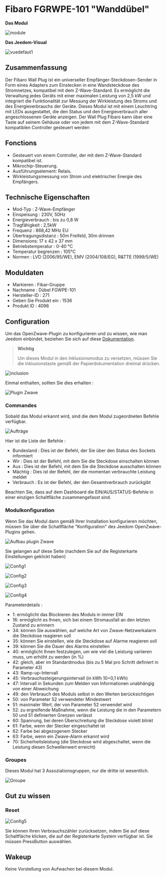 # Fibaro FGRWPE-101 "Wanddübel"

**Das Modul**

![module](images/fibaro.fgwpe101/module.jpg)

**Das Jeedom-Visual**

![vuedefaut1](images/fibaro.fgwpe101/vuedefaut1.jpg)

## Zusammenfassung

Der Fibaro Wall Plug ist ein universeller Empfänger-Steckdosen-Sender in Form eines Adapters zum Einstecken in eine Wandsteckdose des Stromnetzes, kompatibel mit dem Z-Wave-Standard. Es ermöglicht die Verwaltung jedes Geräts mit einer maximalen Leistung von 2,5 kW und integriert die Funktionalität zur Messung der Wirkleistung des Stroms und des Energieverbrauchs der Geräte. Dieses Modul ist mit einem Leuchtring mit LEDs ausgestattet, die den Status und den Energieverbrauch aller angeschlossenen Geräte anzeigen. Der Wall Plug Fibaro kann über eine Taste auf seinem Gehäuse oder von jedem mit dem Z-Wave-Standard kompatiblen Controller gesteuert werden

## Fonctions

-   Gesteuert von einem Controller, der mit dem Z-Wave-Standard kompatibel ist.
-   Mikrochip-Steuerung.
-   Ausführungselement: Relais.
-   Wirkleistungsmessung von Strom und elektrischer Energie des Empfängers.

## Technische Eigenschaften

-   Mod-Typ : Z-Wave-Empfänger
-   Einspeisung : 230V, 50Hz
-   Energieverbrauch : bis zu 0,8 W
-   Tragfähigkeit : 2,5kW
-   Frequenz : 868,42 MHz EU
-   Übertragungsdistanz : 50m Freifeld, 30m drinnen
-   Dimensions: 17 x 42 x 37 mm
-   Betriebstemperatur : 0-40 °C
-   Temperatur begrenzen : 105°C
-   Normen : LVD (2006/95/WE), EMV (2004/108/EG), R&TTE (1999/5/WE)

## Moduldaten

-   Markieren : Fibar-Gruppe
-   Nachname : Dübel FGWPE-101
-   Hersteller-ID : 271
-   Geben Sie Produkt ein : 1536
-   Produkt ID : 4096

## Configuration

Um das OpenZwave-Plugin zu konfigurieren und zu wissen, wie man Jeedom einbindet, beziehen Sie sich auf diese [Dokumentation](https://doc.jeedom.com/de_DE/plugins/automation%20protocol/openzwave/).

> **Wichtig**
>
> Um dieses Modul in den Inklusionsmodus zu versetzen, müssen Sie die Inklusionstaste gemäß der Papierdokumentation dreimal drücken.

![inclusion](images/fibaro.fgwpe101/inclusion.jpg)

Einmal enthalten, sollten Sie dies erhalten :

![Plugin Zwave](images/fibaro.fgwpe101/information.jpg)

### Commandes

Sobald das Modul erkannt wird, sind die dem Modul zugeordneten Befehle verfügbar.

![Aufträge](images/fibaro.fgwpe101/commandes.jpg)

Hier ist die Liste der Befehle :

-   Bundesland : Dies ist der Befehl, der Sie über den Status des Sockets informiert
-   Wir : Dies ist der Befehl, mit dem Sie die Steckdose einschalten können
-   Aus : Dies ist der Befehl, mit dem Sie die Steckdose ausschalten können
-   Mächtig : Dies ist der Befehl, der die momentan verbrauchte Leistung meldet
-   Verbrauch : Es ist der Befehl, der den Gesamtverbrauch zurückgibt

Beachten Sie, dass auf dem Dashboard die EIN/AUS/STATUS-Befehle in einer einzigen Schaltfläche zusammengefasst sind.

### Modulkonfiguration

Wenn Sie das Modul dann gemäß Ihrer Installation konfigurieren möchten, müssen Sie über die Schaltfläche "Konfiguration" des Jeedom OpenZwave-Plugins gehen.

![Aufbau plugin Zwave](images/plugin/bouton_configuration.jpg)

Sie gelangen auf diese Seite (nachdem Sie auf die Registerkarte Einstellungen geklickt haben)

![Config1](images/fibaro.fgwpe101/config1.jpg)

![Config2](images/fibaro.fgwpe101/config2.jpg)

![Config3](images/fibaro.fgwpe101/config3.jpg)

![Config4](images/fibaro.fgwpe101/config4.jpg)

Parameterdetails :

-   1: ermöglicht das Blockieren des Moduls in immer EIN
-   16: ermöglicht es Ihnen, sich bei einem Stromausfall an den letzten Zustand zu erinnern
-   34: können Sie auswählen, auf welche Art von Zwave-Netzwerkalarm die Steckdose reagieren soll
-   35: können Sie einstellen, wie die Steckdose auf Alarme reagieren soll
-   39: können Sie die Dauer des Alarms einstellen
-   40: ermöglicht Ihnen festzulegen, um wie viel die Leistung variieren muss, um erhöht zu werden (in %)
-   42: gleich, aber im Standardmodus (bis zu 5 Mal pro Schritt definiert in Parameter 43)
-   43: Ramp-up-Intervall
-   45: Verbrauchssteigerungsintervall (in kWh 10=0,1 kWh)
-   47: Intervall in Sekunden zum Melden von Informationen unabhängig von einer Abweichung
-   49: den Verbrauch des Moduls selbst in den Werten berücksichtigen
-   50: von Parameter 52 verwendeter Mindestwert
-   51: maximaler Wert, der von Parameter 52 verwendet wird
-   52: zu ergreifende Maßnahme, wenn die Leistung die in den Parametern 50 und 51 definierten Grenzen verlässt
-   60: Spannung, bei deren Überschreitung die Steckdose violett blinkt
-   61: Farbe, wenn der Stecker eingeschaltet ist
-   62: Farbe bei abgezogenem Stecker
-   63: Farbe, wenn ein Zwave-Alarm erkannt wird
-   70: Sicherheitsleistung (die Steckdose wird abgeschaltet, wenn die Leistung diesen Schwellenwert erreicht)

### Groupes

Dieses Modul hat 3 Assoziationsgruppen, nur die dritte ist wesentlich.

![Groupe](images/fibaro.fgwpe101/groupe.jpg)

## Gut zu wissen

### Reset

![Config5](images/fibaro.fgwpe101/config5.jpg)

Sie können Ihren Verbrauchszähler zurücksetzen, indem Sie auf diese Schaltfläche klicken, die auf der Registerkarte System verfügbar ist. Sie müssen PressButton auswählen.

## Wakeup

Keine Vorstellung von Aufwachen bei diesem Modul.
